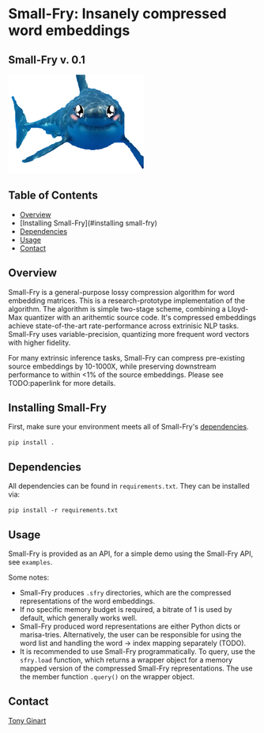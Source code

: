# Small-Fry: Insanely compressed word embeddings

Small-Fry v. 0.1
----------------------

<img src="/docs/mascot.png" height="200" >


Table of Contents
-----------------

  * [Overview](#overview)  
  * [Installing Small-Fry](#installing small-fry)
   * [Dependencies](#dependencies)
  * [Usage](#usage)
  * [Contact](#contact)

Overview
-----------------

Small-Fry is a general-purpose lossy compression algorithm for word embedding matrices. This is a research-prototype implementation of the algorithm. The algorithm is simple two-stage scheme, combining a Lloyd-Max quantizer with an arithemtic source code. It's compressed embeddings achieve state-of-the-art rate-performance across extrinisic NLP tasks. Small-Fry uses variable-precision, quantizing more frequent word vectors with higher fidelity.

For many extrinsic inference tasks, Small-Fry can compress pre-existing source embeddings by 10-1000X, while preserving downstream performance to within <1% of the source embeddings. Please see TODO:paperlink for more details. 


Installing Small-Fry
-----------------
First, make sure your environment meets all of Small-Fry's [dependencies](#dependencies).

`pip install .`


Dependencies
-----------------
All dependencies can be found in `requirements.txt`. They can be installed via:

`pip install -r requirements.txt`


Usage
-----------------

Small-Fry is provided as an API, for a simple demo using the Small-Fry API, see `examples`. 

Some notes:
* Small-Fry produces ```.sfry``` directories, which are the compressed representations of the word embeddings. <br />
* If no specific memory budget is required, a bitrate of 1 is used by default, which generally works well. <br />
* Small-Fry produced word representations are either Python dicts or marisa-tries. Alternatively, the user can be responsible for using the word list and handling the word -> index mapping separately (TODO). <br />
* It is recommended to use Small-Fry programmatically. To query, use the ```sfry.load``` function, which returns a wrapper object for a memory mapped version of the compressed Small-Fry representations. The use the member function ```.query()``` on the wrapper object.


Contact
-----------------

[Tony Ginart](http://web.stanford.edu/~tginart/)
